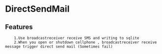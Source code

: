 # DirectSendMail

Features
-------------


		1.Use broadcastreceiver receive SMS and writing to sqlite
        2.When you open or shutdown cellphone , broadcastreceiver receive message trigger direct send mail (Sometimes fail)

        
